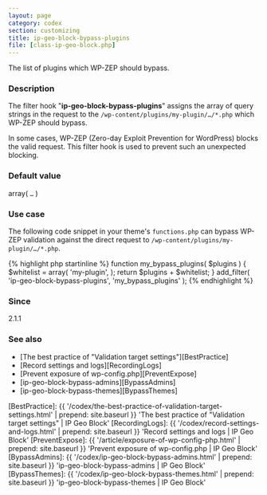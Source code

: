 ```yaml
---
layout: page
category: codex
section: customizing
title: ip-geo-block-bypass-plugins
file: [class-ip-geo-block.php]
---
```


The list of plugins which WP-ZEP should bypass.

<!--more-->

### Description ###

The filter hook "**ip-geo-block-bypass-plugins**" assigns the array of query 
strings in the request to the `/wp-content/plugins/my-plugin/…/*.php` which 
WP-ZEP should bypass.

In some cases, WP-ZEP (Zero-day Exploit Prevention for WordPress) blocks the 
valid request. This filter hook is used to prevent such an unexpected blocking.

### Default value ###

array( `…` )

### Use case ###

The following code snippet in your theme's `functions.php` can bypass WP-ZEP 
validation against the direct request to 
`/wp-content/plugins/my-plugin/…/*.php`.

{% highlight php startinline %}
function my_bypass_plugins( $plugins ) {
    $whitelist = array(
        'my-plugin',
    );
    return $plugins + $whitelist;
}
add_filter( 'ip-geo-block-bypass-plugins', 'my_bypass_plugins' );
{% endhighlight %}

### Since ###

2.1.1

### See also ###

- [The best practice of "Validation target settings"][BestPractice]
- [Record settings and logs][RecordingLogs]
- [Prevent exposure of wp-config.php][PreventExpose]
- [ip-geo-block-bypass-admins][BypassAdmins]
- [ip-geo-block-bypass-themes][BypassThemes]

[IP-Geo-Block]:  https://wordpress.org/plugins/ip-geo-block/ "WordPress › IP Geo Block « WordPress Plugins"
[BestPractice]:  {{ '/codex/the-best-practice-of-validation-target-settings.html' | prepend: site.baseurl }} 'The best practice of "Validation target settings" | IP Geo Block'
[RecordingLogs]: {{ '/codex/record-settings-and-logs.html'    | prepend: site.baseurl }} 'Record settings and logs | IP Geo Block'
[PreventExpose]: {{ '/article/exposure-of-wp-config-php.html' | prepend: site.baseurl }} 'Prevent exposure of wp-config.php | IP Geo Block'
[BypassAdmins]:  {{ '/codex/ip-geo-block-bypass-admins.html'  | prepend: site.baseurl }} 'ip-geo-block-bypass-admins | IP Geo Block'
[BypassThemes]:  {{ '/codex/ip-geo-block-bypass-themes.html'  | prepend: site.baseurl }} 'ip-geo-block-bypass-themes | IP Geo Block'
